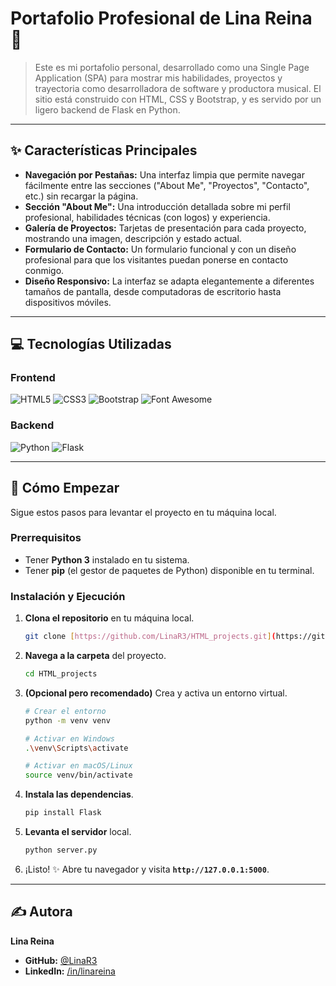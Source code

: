 # Portafolio Profesional de Lina Reina 👋

> Este es mi portafolio personal, desarrollado como una Single Page Application (SPA) para mostrar mis habilidades, proyectos y trayectoria como desarrolladora de software y productora musical. El sitio está construido con HTML, CSS y Bootstrap, y es servido por un ligero backend de Flask en Python.

---

## ✨ Características Principales

* **Navegación por Pestañas:** Una interfaz limpia que permite navegar fácilmente entre las secciones ("About Me", "Proyectos", "Contacto", etc.) sin recargar la página.
* **Sección "About Me":** Una introducción detallada sobre mi perfil profesional, habilidades técnicas (con logos) y experiencia.
* **Galería de Proyectos:** Tarjetas de presentación para cada proyecto, mostrando una imagen, descripción y estado actual.
* **Formulario de Contacto:** Un formulario funcional y con un diseño profesional para que los visitantes puedan ponerse en contacto conmigo.
* **Diseño Responsivo:** La interfaz se adapta elegantemente a diferentes tamaños de pantalla, desde computadoras de escritorio hasta dispositivos móviles.

---

## 💻 Tecnologías Utilizadas

### Frontend
![HTML5](https://img.shields.io/badge/html5-%23E34F26.svg?style=for-the-badge&logo=html5&logoColor=white)
![CSS3](https://img.shields.io/badge/css3-%231572B6.svg?style=for-the-badge&logo=css3&logoColor=white)
![Bootstrap](https://img.shields.io/badge/bootstrap-%238511FA.svg?style=for-the-badge&logo=bootstrap&logoColor=white)
![Font Awesome](https://img.shields.io/badge/Font%20Awesome-528DD7?style=for-the-badge&logo=fontawesome&logoColor=white)

### Backend
![Python](https://img.shields.io/badge/python-3776AB?style=for-the-badge&logo=python&logoColor=white)
![Flask](https://img.shields.io/badge/flask-%23000.svg?style=for-the-badge&logo=flask&logoColor=white)

---

## 🚀 Cómo Empezar

Sigue estos pasos para levantar el proyecto en tu máquina local.

### Prerrequisitos

* Tener **Python 3** instalado en tu sistema.
* Tener **pip** (el gestor de paquetes de Python) disponible en tu terminal.

### Instalación y Ejecución

1.  **Clona el repositorio** en tu máquina local.
    ```bash
    git clone [https://github.com/LinaR3/HTML_projects.git](https://github.com/LinaR3/HTML_projects.git)
    ```

2.  **Navega a la carpeta** del proyecto.
    ```bash
    cd HTML_projects
    ```

3.  **(Opcional pero recomendado)** Crea y activa un entorno virtual.
    ```bash
    # Crear el entorno
    python -m venv venv
    
    # Activar en Windows
    .\venv\Scripts\activate
    
    # Activar en macOS/Linux
    source venv/bin/activate
    ```

4.  **Instala las dependencias**.
    ```bash
    pip install Flask
    ```

5.  **Levanta el servidor** local.
    ```bash
    python server.py
    ```

6.  ¡Listo! ✨ Abre tu navegador y visita **`http://127.0.0.1:5000`**.

---

## ✍️ Autora

**Lina Reina**

* **GitHub:** [@LinaR3](https://github.com/LinaR3)
* **LinkedIn:** [/in/linareina](https://www.linkedin.com/in/linareina/)
```